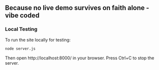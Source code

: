 ## Because no live demo survives on faith alone - vibe coded

### Local Testing

To run the site locally for testing:

```bash
node server.js
```

Then open http://localhost:8000/ in your browser. Press Ctrl+C to stop the server.
 
